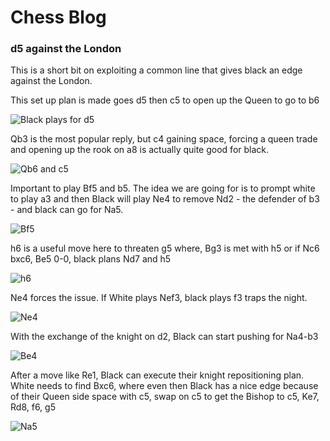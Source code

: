 # Chess Blog

### d5 against the London

This is a short bit on exploiting a common line that gives black an edge against the London.

This set up plan is made goes d5 then c5 to open up the Queen to go to b6

![Black plays for d5](images/d5Setup.png)

Qb3 is the most popular reply, but c4 gaining space, forcing a queen trade and opening up the rook on a8 is actually quite good for black.

![Qb6 and c5](images/Qb6AndC5.png)

Important to play Bf5 and b5. The idea we are going for is to prompt white to play a3 and then Black will play Ne4 to remove Nd2 - the defender of b3 - and black can go for Na5.

![Bf5](images/excangeA3B5.png)

h6 is a useful move here to threaten g5 where, Bg3 is met with h5 or if Nc6 bxc6, Be5 0-0, black plans Nd7 and h5

![h6](images/h6.png)

Ne4 forces the issue. If White plays Nef3, black plays f3 traps the night.

![Ne4](images/Ne4.png)

With the exchange of the knight on d2, Black can start pushing for Na4-b3

![Be4](images/Be4.png)

After a move like Re1, Black can execute their knight repositioning plan. White needs to find Bxc6, where even then Black has a nice edge because of their Queen side space with c5, swap on c5 to get the Bishop to c5, Ke7, Rd8, f6, g5

![Na5](images/Na5.png)

